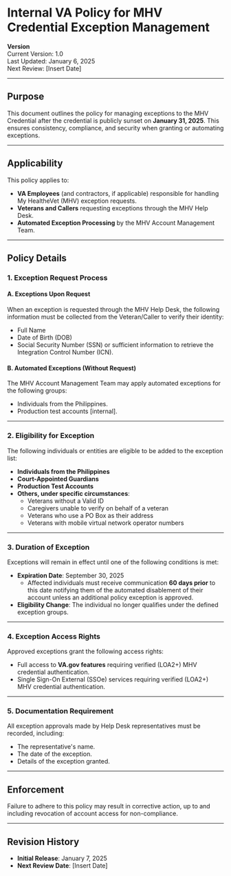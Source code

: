 # Internal VA Policy for MHV Credential Exception Management

**Version**  
Current Version: 1.0  
Last Updated: January 6, 2025  
Next Review: [Insert Date]  

---

## **Purpose**  
This document outlines the policy for managing exceptions to the MHV Credential after the credential is publicly sunset on **January 31, 2025**. This ensures consistency, compliance, and security when granting or automating exceptions.

---

## **Applicability**  
This policy applies to:  
- **VA Employees** (and contractors, if applicable) responsible for handling My HealtheVet (MHV) exception requests.  
- **Veterans and Callers** requesting exceptions through the MHV Help Desk.  
- **Automated Exception Processing** by the MHV Account Management Team.  

---

## **Policy Details**  

### 1. Exception Request Process  
#### A. Exceptions Upon Request  
When an exception is requested through the MHV Help Desk, the following information must be collected from the Veteran/Caller to verify their identity:  
- Full Name  
- Date of Birth (DOB)  
- Social Security Number (SSN) or sufficient information to retrieve the Integration Control Number (ICN).  

#### B. Automated Exceptions (Without Request)  
The MHV Account Management Team may apply automated exceptions for the following groups:  
- Individuals from the Philippines.  
- Production test accounts [internal].  

---

### 2. Eligibility for Exception  
The following individuals or entities are eligible to be added to the exception list:  
- **Individuals from the Philippines**  
- **Court-Appointed Guardians**  
- **Production Test Accounts**  
- **Others, under specific circumstances**:  
  - Veterans without a Valid ID  
  - Caregivers unable to verify on behalf of a veteran  
  - Veterans who use a PO Box as their address  
  - Veterans with mobile virtual network operator numbers  

---

### 3. Duration of Exception  
Exceptions will remain in effect until one of the following conditions is met:  
- **Expiration Date**: September 30, 2025  
  - Affected individuals must receive communication **60 days prior** to this date notifying them of the automated disablement of their account unless an additional policy exception is approved.  
- **Eligibility Change**: The individual no longer qualifies under the defined exception groups.  

---

### 4. Exception Access Rights  
Approved exceptions grant the following access rights:  
- Full access to **VA.gov features** requiring verified (LOA2+) MHV credential authentication.  
- Single Sign-On External (SSOe) services requiring verified (LOA2+) MHV credential authentication.  

---

### 5. Documentation Requirement  
All exception approvals made by Help Desk representatives must be recorded, including:  
- The representative's name.  
- The date of the exception.  
- Details of the exception granted.  

---

## **Enforcement**  
Failure to adhere to this policy may result in corrective action, up to and including revocation of account access for non-compliance.  

---

## **Revision History**  
- **Initial Release**: January 7, 2025  
- **Next Review Date**: [Insert Date]  
